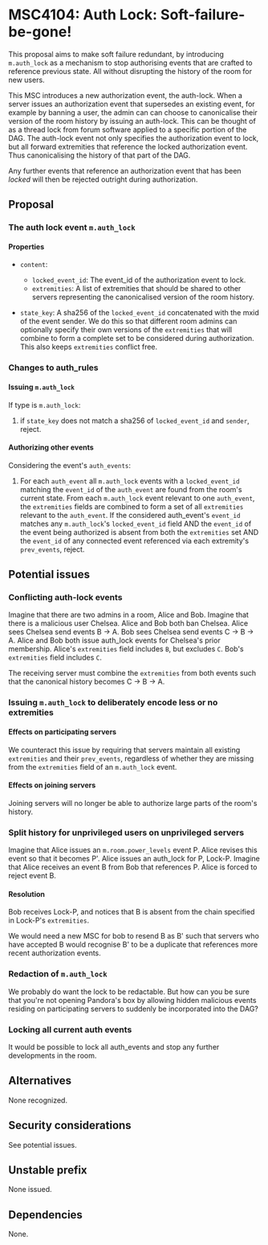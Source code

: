 # MSC4104: Auth Lock: Soft-failure-be-gone!

This proposal aims to make soft failure redundant, by introducing
`m.auth_lock` as a mechanism to stop authorising events that are
crafted to reference previous state. All without disrupting the
history of the room for new users.

This MSC introduces a new authorization event, the auth-lock.
When a server issues an authorization event that supersedes an existing
event, for example by banning a user, the admin can can choose to
canonicalise their version of the room history by issuing an auth-lock.
This can be thought of as a thread lock from forum software applied
to a specific portion of the DAG. The auth-lock event not only
specifies the authorization event to lock, but all forward
extremities that reference the locked authorization event. Thus
canonicalising the history of that part of the DAG.

Any further events that reference an authorization event that has been
*locked* will then be rejected outright during authorization.

## Proposal

### The auth lock event `m.auth_lock`

#### Properties
- `content`:
  + `locked_event_id`: The event_id of the authorization event to lock.
  + `extremities`: A list of extremities that should be shared to other
   servers representing the canonicalised version of the room history.

- `state_key`: A sha256 of the `locked_event_id` concatenated with the
  mxid of the event sender. We do this so that different room admins
  can optionally specify their own versions of the `extremities`
  that will combine to form a complete set to be considered during
  authorization. This also keeps `extremities` conflict free.

### Changes to auth_rules

#### Issuing `m.auth_lock`

If type is `m.auth_lock`:
  1. if `state_key` does not match a sha256 of `locked_event_id` and
     `sender`, reject.

#### Authorizing other events

Considering the event's `auth_events`:
  1. For each `auth_event` all `m.auth_lock` events with a
     `locked_event_id` matching the `event_id` of the `auth_event`
     are found from the room's current state.
     From each `m.auth_lock` event relevant to one `auth_event`, the
     `extremities` fields are combined to form a set of all `extremities`
     relevant to the `auth_event`.
     If the considered auth_event's `event_id` matches any
     `m.auth_lock`'s `locked_event_id` field AND the `event_id` of the
     event being authorized is absent from both the `extremities` set
     AND the `event_id` of any connected event referenced via each
     extremity's `prev_events`, reject.

## Potential issues

### Conflicting auth-lock events

Imagine that there are two admins in a room, Alice and Bob.
Imagine that there is a malicious user Chelsea.
Alice and Bob both ban Chelsea.
Alice sees Chelsea send events B -> A.
Bob sees Chelsea send events C -> B -> A.
Alice and Bob both issue auth_lock events for Chelsea's prior membership.
Alice's `extremities` field includes `B`, but excludes `C`.
Bob's `extremities` field includes `C`.

The receiving server must combine the `extremities` from both events
such that the canonical history becomes C -> B -> A.

### Issuing `m.auth_lock` to deliberately encode less or no extremities

#### Effects on participating servers 

We counteract this issue by requiring that servers maintain all
existing `extremities` and their `prev_events`, regardless of
whether they are missing from the `extremities` field of
an `m.auth_lock` event.

#### Effects on joining servers

Joining servers will no longer be able to authorize large parts of the
room's history.

### Split history for unprivileged users on unprivileged servers

Imagine that Alice issues an `m.room.power_levels` event P.
Alice revises this event so that it becomes P'.
Alice issues an auth_lock for P, Lock-P.
Imagine that Alice receives an event B from Bob that references P.
Alice is forced to reject event B.

#### Resolution

Bob receives Lock-P, and notices that B is absent from the chain
specified in Lock-P's `extremities`.

We would need a new MSC for bob to resend B as B' such that servers who
have accepted B would recognise B' to be a duplicate that references
more recent authorization events.

### Redaction of `m.auth_lock`

We probably do want the lock to be redactable.
But how can you be sure that you're not opening Pandora's box by
allowing hidden malicious events residing on participating servers
to suddenly be incorporated into the DAG?

### Locking all current auth events

It would be possible to lock all auth_events and stop any further
developments in the room.

## Alternatives

None recognized.


## Security considerations

See potential issues.


## Unstable prefix

None issued.

## Dependencies

None.
